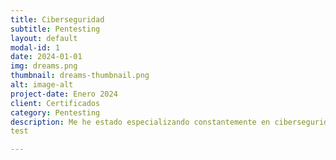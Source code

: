```yaml
---
title: Ciberseguridad
subtitle: Pentesting
layout: default
modal-id: 1
date: 2024-01-01
img: dreams.png
thumbnail: dreams-thumbnail.png
alt: image-alt
project-date: Enero 2024
client: Certificados
category: Pentesting
description: Me he estado especializando constantemente en ciberseguridad, específicamente en pentesting. He utilizado múltiples herramientas y he obtenido certificados que respaldan mi conocimiento.  
test

---
```

